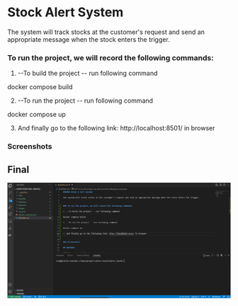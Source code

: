 # Stock Alert System

The system will track stocks at the customer's request and send an appropriate message when the stock enters the trigger.


### To run the project, we will record the following commands:

1. --To build the project -- run following command

docker compose build

2. --To run the project -- run following command
 
docker compose up

3. And finally go to the following link: http://localhost:8501/ in browser 


### Screenshots

## Final

![](/images/gif_alert_stock.gif)